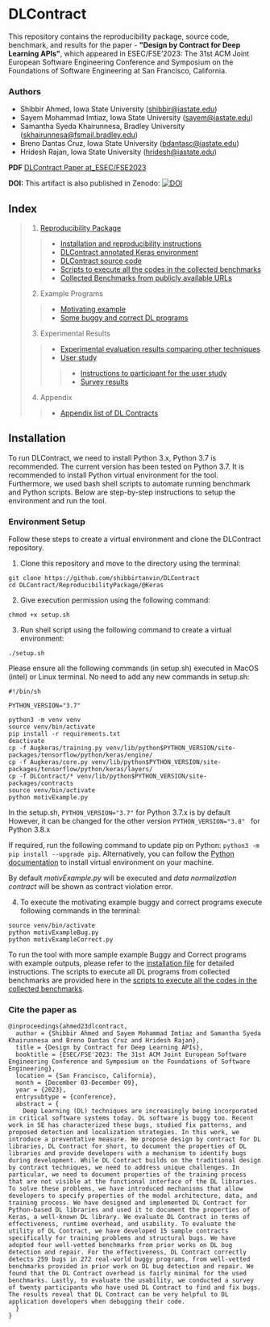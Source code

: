 # DLContract

This repository contains the reproducibility package, source code, benchmark, and results for the paper - **"Design by Contract for Deep Learning APIs"**, which appeared in ESEC/FSE’2023: The 31st ACM Joint European Software Engineering Conference and Symposium on the Foundations of Software Engineering at San Francisco, California.

### Authors
* Shibbir Ahmed, Iowa State University (shibbir@iastate.edu)
* Sayem Mohammad Imtiaz, Iowa State University (sayem@iastate.edu)
* Samantha Syeda Khairunnesa, Bradley University (skhairunnesa@fsmail.bradley.edu)
* Breno Dantas Cruz, Iowa State University (bdantasc@iastate.edu)
* Hridesh Rajan, Iowa State University (hridesh@iastate.edu)

**PDF** [DLContract Paper at_ESEC/FSE2023](https://github.com/shibbirtanvin/DLContract/blob/main/DLContractPaper_ESECFSE23.pdf)

**DOI:** This artifact is also published in Zenodo:
[![DOI](https://zenodo.org/badge/DOI/10.5281/zenodo.8271116.svg)](https://doi.org/10.5281/zenodo.8271116)


## Index
> 1. [Reproducibility Package](ReproducibilityPackage/)
  >> * [Installation and reproducibility instructions](INSTALL.md)
  >> * [DLContract annotated Keras environment](ReproducibilityPackage/@Keras)
  >> * [DLContract source code](ReproducibilityPackage/sourceFiles)
  >> * [Scripts to execute all the codes in the collected benchmarks](ReproducibilityPackage/scripts)
  >> * [Collected Benchmarks from publicly available URLs](ReproducibilityPackage/BenchmarksURLs.txt)
> 2. Example Programs
  >> * [Motivating example](ExamplePrograms/MotivatingExample)
  >> * [Some buggy and correct DL programs](ExamplePrograms/BuggyCorrectDLPrograms)
> 3. Experimental Results
  >> * [Experimental evaluation results comparing other techniques](Results/ExperimentalEvaluation)
  >> * [User study](Results/UserStudy)
  >  >> * [Instructions to participant for the user study](Results/UserStudy/InstructionsParticipantUserStudy.pdf)
  >  >> * [Survey results](Results/UserStudy/SurveyResults)
> 4. Appendix
  >> * [Appendix list of DL Contracts](Appendix/ListofContracts.pdf)

## Installation

To run DLContract, we need to install Python 3.x, Python 3.7 is recommended. The current version has been tested on Python 3.7. It is recommended to install Python virtual environment for the tool. Furthermore, we used bash shell scripts to automate running benchmark and Python scripts. Below are step-by-step instructions to setup the environment and run the tool.

### Environment Setup

Follow these steps to create a virtual environment and clone the DLContract repository.

1. Clone this repository and move to the directory using the terminal:

```
git clone https://github.com/shibbirtanvin/DLContract
cd DLContract/ReproducibilityPackage/@Keras
```

2. Give execution permission using the following command:

```
chmod +x setup.sh
```

3. Run shell script using the following command to create a virtual environment:

```
./setup.sh
```

Please ensure all the following commands (in setup.sh) executed in MacOS (intel) or Linux terminal.
No need to add any new commands in setup.sh:

```
#!/bin/sh

PYTHON_VERSION="3.7"

python3 -m venv venv
source venv/bin/activate
pip install -r requirements.txt
deactivate
cp -f Augkeras/training.py venv/lib/python$PYTHON_VERSION/site-packages/tensorflow/python/keras/engine/
cp -f Augkeras/core.py venv/lib/python$PYTHON_VERSION/site-packages/tensorflow/python/keras/layers/
cp -f DLContract/* venv/lib/python$PYTHON_VERSION/site-packages/contracts
source venv/bin/activate
python motivExample.py
```

In the setup.sh, ```PYTHON_VERSION="3.7"``` for Python 3.7.x is by default
However, it can be changed for the other version ```PYTHON_VERSION="3.8" ``` for Python 3.8.x

If required, run the following command to update pip on Python: `python3 -m pip install --upgrade pip`. Alternatively, you can follow the [Python documentation](https://packaging.python.org/en/latest/guides/installing-using-pip-and-virtual-environments/) to install virtual environment on your machine.

By default *motivExample.py* will be executed and *data normalization contract* will be shown as contract violation error.

4. To execute the motivating example buggy and correct programs execute following commands in the terminal:

```
source venv/bin/activate
python motivExampleBug.py
python motivExampleCorrect.py
```

To run the tool with more sample example Buggy and Correct programs with example outputs, please refer to the [installation file](/INSTALL.md) for detailed instructions. The scripts to execute all DL programs from collected benchmarks are provided here in the [scripts to execute all the codes in the collected benchmarks](ReproducibilityPackage/scripts).

### Cite the paper as
```
@inproceedings{ahmed23dlcontract,
  author = {Shibbir Ahmed and Sayem Mohammad Imtiaz and Samantha Syeda Khairunnesa and Breno Dantas Cruz and Hridesh Rajan},
  title = {Design by Contract for Deep Learning APIs},
  booktitle = {ESEC/FSE'2023: The 31st ACM Joint European Software Engineering Conference and Symposium on the Foundations of Software Engineering},
  location = {San Francisco, California},
  month = {December 03-December 09},
  year = {2023},
  entrysubtype = {conference},
  abstract = {
    Deep Learning (DL) techniques are increasingly being incorporated in critical software systems today. DL software is buggy too. Recent work in SE has characterized these bugs, studied fix patterns, and proposed detection and localization strategies. In this work, we introduce a preventative measure. We propose design by contract for DL libraries, DL Contract for short, to document the properties of DL libraries and provide developers with a mechanism to identify bugs during development. While DL Contract builds on the traditional design by contract techniques, we need to address unique challenges. In particular, we need to document properties of the training process that are not visible at the functional interface of the DL libraries. To solve these problems, we have introduced mechanisms that allow developers to specify properties of the model architecture, data, and training process. We have designed and implemented DL Contract for Python-based DL libraries and used it to document the properties of Keras, a well-known DL library. We evaluate DL Contract in terms of effectiveness, runtime overhead, and usability. To evaluate the utility of DL Contract, we have developed 15 sample contracts specifically for training problems and structural bugs. We have adopted four well-vetted benchmarks from prior works on DL bug detection and repair. For the effectiveness, DL Contract correctly detects 259 bugs in 272 real-world buggy programs, from well-vetted benchmarks provided in prior work on DL bug detection and repair. We found that the DL Contract overhead is fairly minimal for the used benchmarks. Lastly, to evaluate the usability, we conducted a survey of twenty participants who have used DL Contract to find and fix bugs. The results reveal that DL Contract can be very helpful to DL application developers when debugging their code.
  }
}
```
